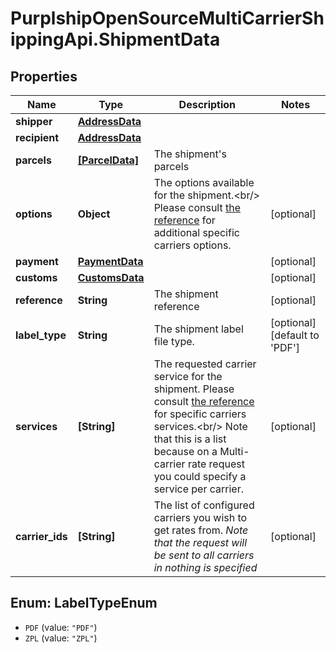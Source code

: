 # PurplshipOpenSourceMultiCarrierShippingApi.ShipmentData

## Properties
Name | Type | Description | Notes
------------ | ------------- | ------------- | -------------
**shipper** | [**AddressData**](AddressData.md) |  | 
**recipient** | [**AddressData**](AddressData.md) |  | 
**parcels** | [**[ParcelData]**](ParcelData.md) | The shipment&#x27;s parcels | 
**options** | **Object** |  The options available for the shipment.&lt;br/&gt; Please consult [the reference](#operation/references) for additional specific carriers options.  | [optional] 
**payment** | [**PaymentData**](PaymentData.md) |  | [optional] 
**customs** | [**CustomsData**](CustomsData.md) |  | [optional] 
**reference** | **String** | The shipment reference | [optional] 
**label_type** | **String** | The shipment label file type. | [optional] [default to &#x27;PDF&#x27;]
**services** | **[String]** |  The requested carrier service for the shipment.  Please consult [the reference](#operation/references) for specific carriers services.&lt;br/&gt; Note that this is a list because on a Multi-carrier rate request you could specify a service per carrier.  | [optional] 
**carrier_ids** | **[String]** |  The list of configured carriers you wish to get rates from.  *Note that the request will be sent to all carriers in nothing is specified*  | [optional] 

<a name="LabelTypeEnum"></a>
## Enum: LabelTypeEnum

* `PDF` (value: `"PDF"`)
* `ZPL` (value: `"ZPL"`)

